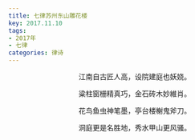 ```yaml
---
title: 七律苏州东山雕花楼
key: 2017.11.10
tags: 
- 2017年 
- 七律
categories: 律诗
---
```


<p align="center">江南自古匠人高，设院建庭也妖娆。
</p>
<p align="center">粱柱窗栅精真巧，金石砖木妙維肖。
</p>
<p align="center">花鸟鱼虫神笔墨，亭台楼榭鬼斧刀。
</p>
<p align="center">洞庭更是名胜地，秀水甲山更风骚。
</p>
